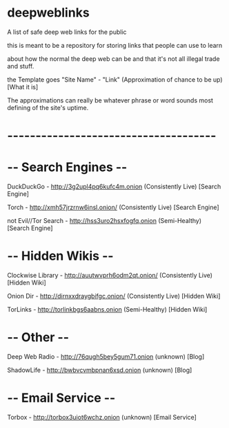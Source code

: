 # deepweblinks
A list of safe deep web links for the public 

this is meant to be a repository for storing links that people can use to learn

about how the normal the deep web can be and that it's not all illegal trade and stuff.


the Template goes "Site Name" - "Link" (Approximation of chance to be up) [What it is]

The approximations can really be whatever phrase or word sounds most defining of the site's uptime.

# -------------------------------------

# -- Search Engines --

DuckDuckGo - http://3g2upl4pq6kufc4m.onion  (Consistently Live) [Search Engine]

Torch - http://xmh57jrzrnw6insl.onion/  (Consistently Live) [Search Engine]

not Evil//Tor Search - http://hss3uro2hsxfogfq.onion    (Semi-Healthy) [Search Engine]
 
# -- Hidden Wikis --

Clockwise Library - http://auutwvprh6odm2qt.onion/  (Consistently Live) [Hidden Wiki]

Onion Dir - http://dirnxxdraygbifgc.onion/  (Consistently Live) [Hidden Wiki]

TorLinks - http://torlinkbgs6aabns.onion    (Semi-Healthy) [Hidden Wiki]
 
# -- Other --

Deep Web Radio - http://76qugh5bey5gum71.onion  (unknown) [Blog]

ShadowLife - http://bwbvcvmbpnan6xsd.onion  (unknown) [Blog]
 
# -- Email Service --

Torbox - http://torbox3uiot6wchz.onion  (unknown) [Email Service]
